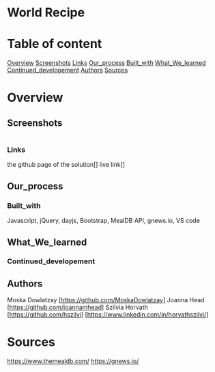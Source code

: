 # World Recipe

# Table of content

[Overview](#Overview)
[Screenshots](#Screenshots)
[Links](#Links)
[Our_process](#My_process)
[Built_with](#Built_with)
[What_We_learned](#What_I_learned)
[Continued_developement](#Continued_developement)
[Authors](#Author)
[Sources](#Sources)

# Overview


## Screenshots
![]()
[]()


### Links
the github page of the solution[]
live link[]

## Our_process



### Built_with
Javascript, jQuery, dayjs, Bootstrap, MealDB API, gnews.io, VS code

## What_We_learned


### Continued_developement


## Authors
Moska Dowlatzay [https://github.com/MoskaDowlatzay]
Joanna Head [https://github.com/joannamhead] 
Szilvia Horvath [https://github.com/hszilvi] [https://www.linkedin.com/in/horvathszilvi/]


# Sources
https://www.themealdb.com/
https://gnews.io/
